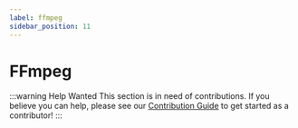 ```yaml
---
label: ffmpeg
sidebar_position: 11
---
```


# FFmpeg

:::warning Help Wanted
This section is in need of contributions. If you believe you can help, please see our [Contribution Guide](../docs/contribution-guide.md) to get started as a contributor!
:::